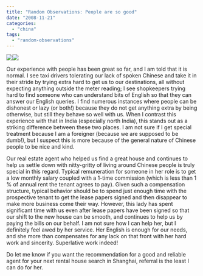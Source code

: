 ```yaml
---
title: "Random Observations: People are so good"
date: "2008-11-21"
categories: 
  - "china"
tags: 
  - "random-observations"
---
```


![](images/111808-2327-randomobser1.jpg)![](images/111808-2327-randomobser2.jpg)

Our experience with people has been great so far, and I am told that it is normal. I see taxi drivers tolerating our lack of spoken Chinese and take it in their stride by trying extra hard to get us to our destinations, all without expecting anything outside the meter reading; I see shopkeepers trying hard to find someone who can understand bits of English so that they can answer our English queries. I find numerous instances where people can be dishonest or lazy (or both!) because they do not get anything extra by being otherwise, but still they behave so well with us. When I contrast this experience with that in India (especially north India), this stands out as a striking difference between these two places. I am not sure if I get special treatment because I am a foreigner (because we are supposed to be dumb!), but I suspect this is more because of the general nature of Chinese people to be nice and kind.

Our real estate agent who helped us find a great house and continues to help us settle down with nitty-gritty of living around Chinese people is truly special in this regard. Typical remuneration for someone in her role is to get a low monthly salary coupled with a 1-time commission (which is less than 1 % of annual rent the tenant agrees to pay). Given such a compensation structure, typical behavior should be to spend just enough time with the prospective tenant to get the lease papers signed and then disappear to make more business come their way. However, this lady has spent significant time with us even after lease papers have been signed so that our shift to the new house can be smooth, and continues to help us by paying the bills on our behalf. I am not sure how I can help her, but I definitely feel awed by her service. Her English is enough for our needs, and she more than compensates for any lack on that front with her hard work and sincerity. Superlative work indeed!

Do let me know if you want the recommendation for a good and reliable agent for your next rental house search in Shanghai, referral is the least I can do for her.
